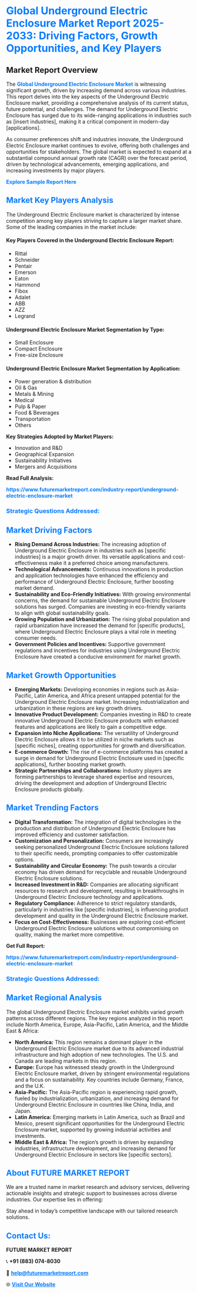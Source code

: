 <h1 style="color: #007BFF;">Global Underground Electric Enclosure Market Report 2025-2033: Driving Factors, Growth Opportunities, and Key Players</h1>

<section id="overview">
<h2>Market Report Overview</h2>
<p>The <a href="https://www.futuremarketreport.com/industry-report/underground-electric-enclosure-market" style="color: #007BFF; text-decoration: none;"><strong>Global Underground Electric Enclosure Market</strong></a> is witnessing significant growth, driven by increasing demand across various industries. This report delves into the key aspects of the Underground Electric Enclosure market, providing a comprehensive analysis of its current status, future potential, and challenges. The demand for Underground Electric Enclosure has surged due to its wide-ranging applications in industries such as [insert industries], making it a critical component in modern-day [applications].</p>
<p>As consumer preferences shift and industries innovate, the Underground Electric Enclosure market continues to evolve, offering both challenges and opportunities for stakeholders. The global market is expected to expand at a substantial compound annual growth rate (CAGR) over the forecast period, driven by technological advancements, emerging applications, and increasing investments by major players.</p>
</section>

<section id="overview">
<p><a href="https://www.futuremarketreport.com/request-sample/reportId=33322" style="color: #007BFF; text-decoration: none;"><strong>Explore Sample Report Here</strong></a></p>
</section>

<section id="key-players">
<h2 style="color: #007BFF;">Market Key Players Analysis</h2>
<p>The Underground Electric Enclosure market is characterized by intense competition among key players striving to capture a larger market share. Some of the leading companies in the market include:</p>
<h4>Key Players Covered in the Underground Electric Enclosure Report:</h4>
<ul><li>Rittal</li><li>Schneider</li><li>Pentair</li><li>Emerson</li><li>Eaton</li><li>Hammond</li><li>Fibox</li><li>Adalet</li><li>ABB</li><li>AZZ</li><li>Legrand</li></ul>
<h4>Underground Electric Enclosure Market Segmentation by Type:</h4>
<ul><li>Small Enclosure</li><li>Compact Enclosure</li><li>Free-size Enclosure</li></ul>

<h4>Underground Electric Enclosure Market Segmentation by Application:</h4>
<ul><li>Power generation &amp; distribution</li><li>Oil &amp; Gas</li><li>Metals &amp; Mining</li><li>Medical</li><li>Pulp &amp; Paper</li><li>Food &amp; Beverages</li><li>Transportation</li><li>Others</li></ul>
<p><strong>Key Strategies Adopted by Market Players:</strong></p>
<ul>
<li>Innovation and R&D</li>
<li>Geographical Expansion</li>
<li>Sustainability Initiatives</li>
<li>Mergers and Acquisitions</li>
</ul>
</section>

<section>
<p><strong>Read Full Analysis: </strong></p><a href="https://www.futuremarketreport.com/industry-report/underground-electric-enclosure-market" style="color: #007BFF; text-decoration: none;"><strong>https://www.futuremarketreport.com/industry-report/underground-electric-enclosure-market</strong></a>
<h3 style="color: #007BFF;">Strategic Questions Addressed:</h3>
</section>

<section id="driving-factors">
<h2 style="color: #007BFF;">Market Driving Factors</h2>
<ul>
<li><strong>Rising Demand Across Industries:</strong> The increasing adoption of Underground Electric Enclosure in industries such as [specific industries] is a major growth driver. Its versatile applications and cost-effectiveness make it a preferred choice among manufacturers.</li>
<li><strong>Technological Advancements:</strong> Continuous innovations in production and application technologies have enhanced the efficiency and performance of Underground Electric Enclosure, further boosting market demand.</li>
<li><strong>Sustainability and Eco-Friendly Initiatives:</strong> With growing environmental concerns, the demand for sustainable Underground Electric Enclosure solutions has surged. Companies are investing in eco-friendly variants to align with global sustainability goals.</li>
<li><strong>Growing Population and Urbanization:</strong> The rising global population and rapid urbanization have increased the demand for [specific products], where Underground Electric Enclosure plays a vital role in meeting consumer needs.</li>
<li><strong>Government Policies and Incentives:</strong> Supportive government regulations and incentives for industries using Underground Electric Enclosure have created a conducive environment for market growth.</li>
</ul>
</section>

<section id="growth-opportunities">
<h2 style="color: #007BFF;">Market Growth Opportunities</h2>
<ul>
<li><strong>Emerging Markets:</strong> Developing economies in regions such as Asia-Pacific, Latin America, and Africa present untapped potential for the Underground Electric Enclosure market. Increasing industrialization and urbanization in these regions are key growth drivers.</li>
<li><strong>Innovative Product Development:</strong> Companies investing in R&D to create innovative Underground Electric Enclosure products with enhanced features and applications are likely to gain a competitive edge.</li>
<li><strong>Expansion into Niche Applications:</strong> The versatility of Underground Electric Enclosure allows it to be utilized in niche markets such as [specific niches], creating opportunities for growth and diversification.</li>
<li><strong>E-commerce Growth:</strong> The rise of e-commerce platforms has created a surge in demand for Underground Electric Enclosure used in [specific applications], further boosting market growth.</li>
<li><strong>Strategic Partnerships and Collaborations:</strong> Industry players are forming partnerships to leverage shared expertise and resources, driving the development and adoption of Underground Electric Enclosure products globally.</li>
</ul>
</section>

<section id="trending-factors">
<h2 style="color: #007BFF;">Market Trending Factors</h2>
<ul>
<li><strong>Digital Transformation:</strong> The integration of digital technologies in the production and distribution of Underground Electric Enclosure has improved efficiency and customer satisfaction.</li>
<li><strong>Customization and Personalization:</strong> Consumers are increasingly seeking personalized Underground Electric Enclosure solutions tailored to their specific needs, prompting companies to offer customizable options.</li>
<li><strong>Sustainability and Circular Economy:</strong> The push towards a circular economy has driven demand for recyclable and reusable Underground Electric Enclosure solutions.</li>
<li><strong>Increased Investment in R&D:</strong> Companies are allocating significant resources to research and development, resulting in breakthroughs in Underground Electric Enclosure technology and applications.</li>
<li><strong>Regulatory Compliance:</strong> Adherence to strict regulatory standards, particularly in industries like [specific industries], is influencing product development and quality in the Underground Electric Enclosure market.</li>
<li><strong>Focus on Cost-Effectiveness:</strong> Businesses are exploring cost-efficient Underground Electric Enclosure solutions without compromising on quality, making the market more competitive.</li>
</ul>
</section>

<section>
<p><strong>Get Full Report: </strong></p><a href="https://www.futuremarketreport.com/industry-report/underground-electric-enclosure-market" style="color: #007BFF; text-decoration: none;"><strong>https://www.futuremarketreport.com/industry-report/underground-electric-enclosure-market</strong></a>
<h3 style="color: #007BFF;">Strategic Questions Addressed:</h3>
</section>


<section id="regional-analysis">
<h2 style="color: #007BFF;">Market Regional Analysis</h2>
<p>The global Underground Electric Enclosure market exhibits varied growth patterns across different regions. The key regions analyzed in this report include North America, Europe, Asia-Pacific, Latin America, and the Middle East & Africa:</p>
<ul>
<li><strong>North America:</strong> This region remains a dominant player in the Underground Electric Enclosure market due to its advanced industrial infrastructure and high adoption of new technologies. The U.S. and Canada are leading markets in this region.</li>
<li><strong>Europe:</strong> Europe has witnessed steady growth in the Underground Electric Enclosure market, driven by stringent environmental regulations and a focus on sustainability. Key countries include Germany, France, and the U.K.</li>
<li><strong>Asia-Pacific:</strong> The Asia-Pacific region is experiencing rapid growth, fueled by industrialization, urbanization, and increasing demand for Underground Electric Enclosure in countries like China, India, and Japan.</li>
<li><strong>Latin America:</strong> Emerging markets in Latin America, such as Brazil and Mexico, present significant opportunities for the Underground Electric Enclosure market, supported by growing industrial activities and investments.</li>
<li><strong>Middle East & Africa:</strong> The region’s growth is driven by expanding industries, infrastructure development, and increasing demand for Underground Electric Enclosure in sectors like [specific sectors].</li>
</ul>
</section>

<footer>
<h2 style="color: #007BFF;">About FUTURE MARKET REPORT</h2>
<p>We are a trusted name in market research and advisory services, delivering actionable insights and strategic support to businesses across diverse industries. Our expertise lies in offering:</p>

<p>Stay ahead in today’s competitive landscape with our tailored research solutions.</p>

<h2 style="color: #007BFF;">Contact Us:</h2>
<p><strong>FUTURE MARKET REPORT</strong></p>
<p>📞 <strong>+91 (883) 074-8030</strong></p>
<p>📧 <strong><a href="mailto:help@futuremarketreport.com" style="color: #007BFF;">help@futuremarketreport.com</a></strong></p>
<p>🌐 <strong><a href="https://www.futuremarketreport.com/" style="color: #007BFF;">Visit Our Website</a></strong></p>
</footer>